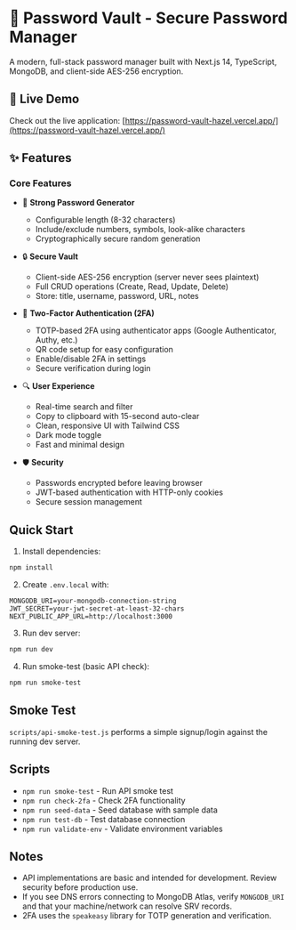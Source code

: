 # 🔐 Password Vault - Secure Password Manager

A modern, full-stack password manager built with Next.js 14, TypeScript, MongoDB, and client-side AES-256 encryption.

## 🚀 Live Demo

Check out the live application: [https://password-vault-hazel.vercel.app/](https://password-vault-hazel.vercel.app/)

## ✨ Features

### Core Features
- 🔑 **Strong Password Generator**
  - Configurable length (8-32 characters)
  - Include/exclude numbers, symbols, look-alike characters
  - Cryptographically secure random generation

- 🔒 **Secure Vault**
  - Client-side AES-256 encryption (server never sees plaintext)
  - Full CRUD operations (Create, Read, Update, Delete)
  - Store: title, username, password, URL, notes

- 🔐 **Two-Factor Authentication (2FA)**
  - TOTP-based 2FA using authenticator apps (Google Authenticator, Authy, etc.)
  - QR code setup for easy configuration
  - Enable/disable 2FA in settings
  - Secure verification during login

- 🔍 **User Experience**
  - Real-time search and filter
  - Copy to clipboard with 15-second auto-clear
  - Clean, responsive UI with Tailwind CSS
  - Dark mode toggle
  - Fast and minimal design

- 🛡️ **Security**
  - Passwords encrypted before leaving browser
  - JWT-based authentication with HTTP-only cookies
  - Secure session management

## Quick Start

1. Install dependencies:

```bash
npm install
```

2. Create `.env.local` with:

```env
MONGODB_URI=your-mongodb-connection-string
JWT_SECRET=your-jwt-secret-at-least-32-chars
NEXT_PUBLIC_APP_URL=http://localhost:3000
```

3. Run dev server:

```bash
npm run dev
```

4. Run smoke-test (basic API check):

```bash
npm run smoke-test
```

## Smoke Test

`scripts/api-smoke-test.js` performs a simple signup/login against the running dev server.

## Scripts

- `npm run smoke-test` - Run API smoke test
- `npm run check-2fa` - Check 2FA functionality
- `npm run seed-data` - Seed database with sample data
- `npm run test-db` - Test database connection
- `npm run validate-env` - Validate environment variables

## Notes

- API implementations are basic and intended for development. Review security before production use.
- If you see DNS errors connecting to MongoDB Atlas, verify `MONGODB_URI` and that your machine/network can resolve SRV records.
- 2FA uses the `speakeasy` library for TOTP generation and verification.

